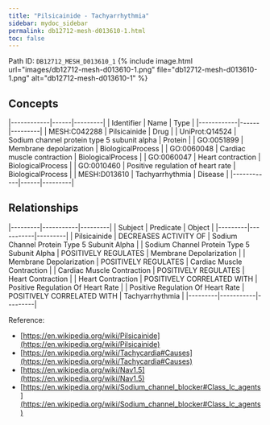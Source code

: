 ```yaml
---
title: "Pilsicainide - Tachyarrhythmia"
sidebar: mydoc_sidebar
permalink: db12712-mesh-d013610-1.html
toc: false 
---
```



Path ID: `DB12712_MESH_D013610_1`
{% include image.html url="images/db12712-mesh-d013610-1.png" file="db12712-mesh-d013610-1.png" alt="db12712-mesh-d013610-1" %}

## Concepts

|------------|------|---------|
| Identifier | Name | Type    |
|------------|------|---------|
| MESH:C042288 | Pilsicainide | Drug |
| UniProt:Q14524 | Sodium channel protein type 5 subunit alpha | Protein |
| GO:0051899 | Membrane depolarization | BiologicalProcess |
| GO:0060048 | Cardiac muscle contraction | BiologicalProcess |
| GO:0060047 | Heart contraction | BiologicalProcess |
| GO:0010460 | Positive regulation of heart rate | BiologicalProcess |
| MESH:D013610 | Tachyarrhythmia | Disease |
|------------|------|---------|

## Relationships

|---------|-----------|---------|
| Subject | Predicate | Object  |
|---------|-----------|---------|
| Pilsicainide | DECREASES ACTIVITY OF | Sodium Channel Protein Type 5 Subunit Alpha |
| Sodium Channel Protein Type 5 Subunit Alpha | POSITIVELY REGULATES | Membrane Depolarization |
| Membrane Depolarization | POSITIVELY REGULATES | Cardiac Muscle Contraction |
| Cardiac Muscle Contraction | POSITIVELY REGULATES | Heart Contraction |
| Heart Contraction | POSITIVELY CORRELATED WITH | Positive Regulation Of Heart Rate |
| Positive Regulation Of Heart Rate | POSITIVELY CORRELATED WITH | Tachyarrhythmia |
|---------|-----------|---------|

Reference: 
  - [https://en.wikipedia.org/wiki/Pilsicainide](https://en.wikipedia.org/wiki/Pilsicainide)
  - [https://en.wikipedia.org/wiki/Tachycardia#Causes](https://en.wikipedia.org/wiki/Tachycardia#Causes)
  - [https://en.wikipedia.org/wiki/Nav1.5](https://en.wikipedia.org/wiki/Nav1.5)
  - [https://en.wikipedia.org/wiki/Sodium_channel_blocker#Class_Ic_agents](https://en.wikipedia.org/wiki/Sodium_channel_blocker#Class_Ic_agents)
